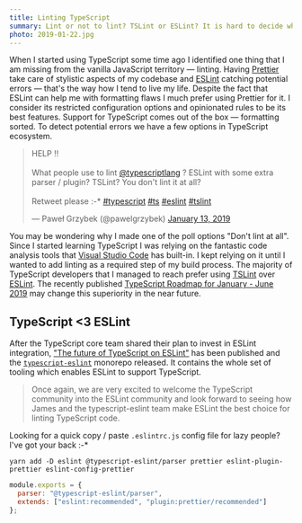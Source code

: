 ```yaml
---
title: Linting TypeScript
summary: Lint or not to lint? TSLint or ESLint? It is hard to decide what to use to identify potential errors. Let me elaborate why I chose ESLint to help me doing that.
photo: 2019-01-22.jpg
---
```


When I started using TypeScript some time ago I identified one thing that I am missing from the vanilla JavaScript territory — linting. Having [Prettier](https://prettier.io/) take care of stylistic aspects of my codebase and [ESLint](https://eslint.org/) catching potential errors — that's the way how I tend to live my life. Despite the fact that ESLint can help me with formatting flaws I much prefer using Prettier for it. I consider its restricted configuration options and opinionated rules to be its best features. Support for TypeScript comes out of the box — formatting sorted. To detect potential errors we have a few options in TypeScript ecosystem.

<blockquote class="twitter-tweet"><p lang="en" dir="ltr">HELP ‼️<br><br>What people use to lint <a href="https://twitter.com/typescriptlang?ref_src=twsrc%5Etfw">@typescriptlang</a> ? ESLint with some extra parser / plugin? TSLint? You don&#39;t lint it at all?<br><br>Retweet please :-* <a href="https://twitter.com/hashtag/typescript?src=hash&amp;ref_src=twsrc%5Etfw">#typescript</a> <a href="https://twitter.com/hashtag/ts?src=hash&amp;ref_src=twsrc%5Etfw">#ts</a> <a href="https://twitter.com/hashtag/eslint?src=hash&amp;ref_src=twsrc%5Etfw">#eslint</a> <a href="https://twitter.com/hashtag/tslint?src=hash&amp;ref_src=twsrc%5Etfw">#tslint</a></p>&mdash; Paweł Grzybek (@pawelgrzybek) <a href="https://twitter.com/pawelgrzybek/status/1084565668660473863?ref_src=twsrc%5Etfw">January 13, 2019</a></blockquote> <script async src="https://platform.twitter.com/widgets.js" charset="utf-8"></script>

You may be wondering why I made one of the poll options "Don't lint at all". Since I started learning TypeScript I was relying on the fantastic code analysis tools that [Visual Studio Code](https://code.visualstudio.com/) has built-in. I kept relying on it until I wanted to add linting as a required step of my build process. The majority of TypeScript developers that I managed to reach prefer using [TSLint](https://palantir.github.io/tslint/) over [ESLint](https://eslint.org/). The recently published [TypeScript Roadmap for January - June 2019](https://github.com/Microsoft/TypeScript/issues/29288) may change this superiority in the near future.

## TypeScript <3 ESLint

After the TypeScript core team shared their plan to invest in ESLint integration, ["The future of TypeScript on ESLint"](https://eslint.org/blog/2019/01/future-typescript-eslint) has been published and the [`typescript-eslint`](https://github.com/typescript-eslint/typescript-eslint) monorepo released. It contains the whole set of tooling which enables ESLint to support TypeScript.

> Once again, we are very excited to welcome the TypeScript community into the ESLint community and look forward to seeing how James and the typescript-eslint team make ESLint the best choice for linting TypeScript code.

Looking for a quick copy / paste `.eslintrc.js` config file for lazy people? I've got your back :-\*

```
yarn add -D eslint @typescript-eslint/parser prettier eslint-plugin-prettier eslint-config-prettier
```

```js
module.exports = {
  parser: "@typescript-eslint/parser",
  extends: ["eslint:recommended", "plugin:prettier/recommended"]
};
```
